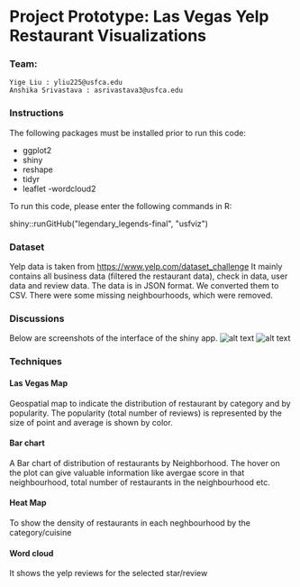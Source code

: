 # Project Prototype: Las Vegas Yelp Restaurant Visualizations
### Team:
    Yige Liu : yliu225@usfca.edu
    Anshika Srivastava : asrivastava3@usfca.edu
    
### Instructions

The following packages must be installed prior to run this code:

  - ggplot2
  - shiny
  - reshape
  - tidyr
  - leaflet
  -wordcloud2

To run this code, please enter the following commands in R:

shiny::runGitHub("legendary_legends-final", "usfviz")
### Dataset 
Yelp data is taken from https://www.yelp.com/dataset_challenge
It mainly contains all business data (filtered the restaurant data), check in data, user data and review data. The data is in JSON format. We converted them to CSV. There were some missing neighbourhoods, which were removed.
### Discussions
Below are screenshots of the interface of the shiny app.
![alt text](screenshot3.png)
![alt text](screenshot4.png)

### Techniques
#### Las Vegas Map

Geospatial map to indicate the distribution of restaurant by category and by popularity. The popularity (total number of reviews) is represented by the size of point and average is shown by color.

#### Bar chart
A Bar chart of distribution of restaurants by Neighborhood. The hover on the plot can give valuable information like avergae score in that neighbourhood, total number of restaurants in the neighbourhood etc. 

#### Heat Map
 To show the density of restaurants in each neghbourhood by the category/cuisine

#### Word cloud
It shows the yelp reviews for the selected star/review






